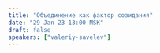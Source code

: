 ```yaml
---
title: "Объединение как фактор созидания"
date: "29 Jan 23 13:00 MSK"
draft: false
speakers: ["valeriy-savelev"]
---
```


